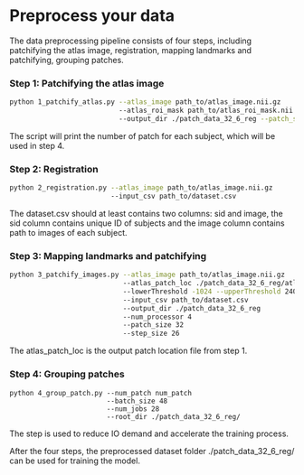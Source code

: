 # Preprocess your data

The data preprocessing pipeline consists of four steps, including patchifying the atlas image, registration, mapping landmarks and patchifying, grouping patches.

### Step 1: Patchifying the atlas image
```bash
python 1_patchify_atlas.py --atlas_image path_to/atlas_image.nii.gz 
                           --atlas_roi_mask path_to/atlas_roi_mask.nii.gz
                           --output_dir ./patch_data_32_6_reg --patch_size 32 --step_size 26 
```
The script will print the number of patch for each subject, which will be used in step 4.

### Step 2: Registration
```bash
python 2_registration.py --atlas_image path_to/atlas_image.nii.gz
                         --input_csv path_to/dataset.csv
```
The dataset.csv should at least contains two columns: sid and image, the sid column contains unique ID of subjects and the image column contains path to images of each subject.

### Step 3: Mapping landmarks and patchifying
```bash
python 3_patchify_images.py --atlas_image path_to/atlas_image.nii.gz
                            --atlas_patch_loc ./patch_data_32_6_reg/atlas_patch_loc.npy
                            --lowerThreshold -1024 --upperThreshold 240
                            --input_csv path_to/dataset.csv
                            --output_dir ./patch_data_32_6_reg
                            --num_processor 4
                            --patch_size 32
                            --step_size 26
```
The atlas\_patch\_loc is the output patch location file from step 1.

### Step 4: Grouping patches
```
python 4_group_patch.py --num_patch num_patch
                        --batch_size 48
                        --num_jobs 28
                        --root_dir ./patch_data_32_6_reg/
```
The step is used to reduce IO demand and accelerate the training process.

After the four steps, the preprocessed dataset folder ./patch\_data\_32\_6\_reg/ can be used for training the model.
